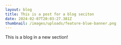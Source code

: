 ```yaml
---
layout: blog
title: This is a post for a blog seciton
date: 2024-02-07T20:03:27.381Z
thumbnail: /images/uploads/feature-blue-banner.png
---
```

This is a blog in a new section!

